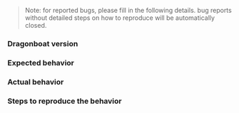 > Note: for reported bugs, please fill in the following details. bug reports without detailed steps on how to reproduce will be automatically closed. 

### Dragonboat version

### Expected behavior

### Actual behavior

### Steps to reproduce the behavior
